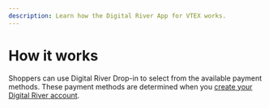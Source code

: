 ```yaml
---
description: Learn how the Digital River App for VTEX works.
---
```


# How it works

Shoppers can use Digital River Drop-in to select from the available payment methods. These payment methods are determined when you [create your Digital River account](https://docs.digitalriver.com/digital-river-api/getting-started-1/quick-start-guide#step-1-create-a-test-account).
